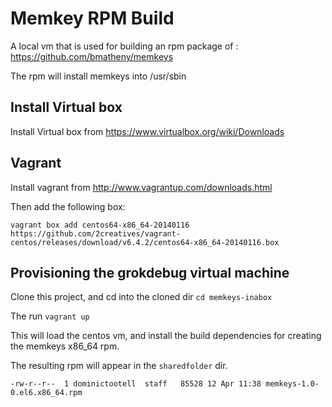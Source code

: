 # Memkey RPM Build

A local vm that is used for building an rpm package of : https://github.com/bmatheny/memkeys

The rpm will install memkeys into /usr/sbin

## Install Virtual box

Install Virtual box from https://www.virtualbox.org/wiki/Downloads
    
## Vagrant

Install vagrant from http://www.vagrantup.com/downloads.html

Then add the following box:

    vagrant box add centos64-x86_64-20140116 https://github.com/2creatives/vagrant-centos/releases/download/v6.4.2/centos64-x86_64-20140116.box

## Provisioning the grokdebug virtual machine

Clone this project, and cd into the cloned dir `cd memkeys-inabox`

The run `vagrant up`

This will load the centos vm, and install the build dependencies for creating the memkeys x86_64 rpm.

The resulting rpm will appear in the `sharedfolder` dir.

    -rw-r--r--  1 dominictootell  staff   85528 12 Apr 11:38 memkeys-1.0-0.el6.x86_64.rpm
